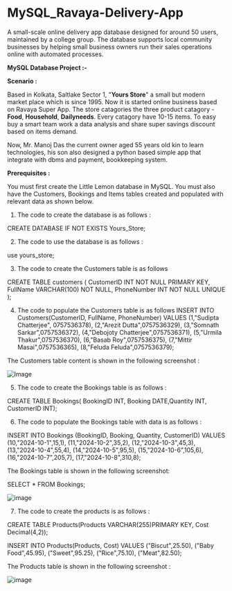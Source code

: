 # MySQL_Ravaya-Delivery-App
A small-scale online delivery app database designed for around 50 users, maintained by a college group. The database supports local community businesses by helping small business owners run their sales operations online with automated processes.

**MySQL Database Project :-**

**Scenario :**

Based in Kolkata, Saltlake Sector 1, "**Yours Store**" a small but modern market place which is since 1995. Now it is started online business based on Ravaya Super App. The store catagories the three product catagory - **Food**, **Household**, **Dailyneeds**. Every catagory have 10-15 items. To easy buy a smart team work a data analysis and share super savings discount based on items demand.

Now, Mr. Manoj Das the current owner aged 55 years old kin to learn technologies, his son also designed a python based simple app that integrate with dbms and payment, bookkeeping system.

**Prerequisites :**

You must first create the Little Lemon database in MySQL. You must also have the Customers, Bookings and Items tables created and populated with relevant data as shown below.

1. The code to create the database is as follows :

CREATE DATABASE IF NOT EXISTS Yours_Store;

2. The code to use the database is as follows :

use yours_store;

3. The code to create the Customers table is as follows 

CREATE TABLE customers (
CustomerID INT NOT NULL PRIMARY KEY,
FullName VARCHAR(100) NOT NULL,
PhoneNumber INT NOT NULL UNIQUE
);

4. The code to populate the Customers table is as follows
INSERT INTO Customers(CustomerID, FullName, PhoneNumber) VALUES
(1,"Sudipta Chatterjee", 0757536378),
(2,"Arezit Dutta",0757536329),
(3,"Somnath Sarkar",0757536372),
(4,"Debojoty Chatterjee",0757536371),
(5,"Urmila Thakur",0757536370),
(6,"Basab Roy",0757536375),
(7,"Mittir Masai",0757536365),
(8,"Feluda Feluda",0757536379);

The Customers table content is shown in the following screenshot :

![Image](https://github.com/user-attachments/assets/53fe954b-4d13-4228-96b0-905aeadecea7)

5. The code to create the Bookings table is as follows :

CREATE TABLE Bookings(
BookingID INT, Booking DATE,Quantity INT, CustomerID INT);

6. The code to populate the Bookings table with data is as follows :

INSERT INTO Bookings
(BookingID, Booking, Quantity, CustomerID)
VALUES
(10,"2024-10-1",15,1),
(11,"2024-10-2",35,2),
(12,"2024-10-3",45,3),
(13,"2024-10-4",55,4),
(14,"2024-10-5",95,5),
(15,"2024-10-6",105,6),
(16,"2024-10-7",205,7),
(17,"2024-10-8",310,8);

The Bookings table is shown in the following screenshot:

SELECT * FROM Bookings;

![image](https://github.com/user-attachments/assets/e9d9e57c-b999-4574-9d0d-9e85f10742f8)

7. The code to create the products is as follows :

CREATE TABLE Products(Products VARCHAR(255)PRIMARY KEY, Cost Decimal(4,2));

INSERT INTO Products(Products, Cost)
VALUES
("Biscut",25.50),
("Baby Food",45.95),
("Sweet",95.25),
("Rice",75.10),
("Meat",82.50);

The Products table is shown in the following screenshot :

![image](https://github.com/user-attachments/assets/9fc3903b-b5ab-4ab5-8335-fb17a85d1be5)









